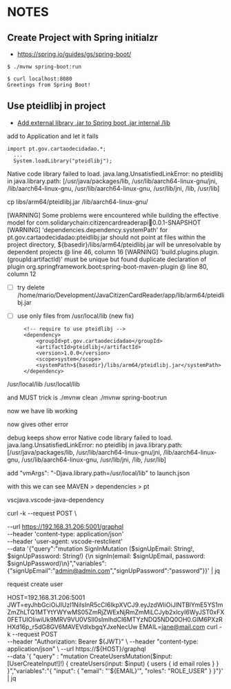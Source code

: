 # NOTES

## Create Project with Spring initialzr

- https://spring.io/guides/gs/spring-boot/

```shell
$ ./mvnw spring-boot:run

$ curl localhost:8080
Greetings from Spring Boot!
```

## Use pteidlibj in project

- [Add external library .jar to Spring boot .jar internal /lib](https://stackoverflow.com/questions/30207842/add-external-library-jar-to-spring-boot-jar-internal-lib)

add to Application and let it fails

```
import pt.gov.cartaodecidadao.*;
  ...
  System.loadLibrary("pteidlibj");
```

Native code library failed to load.
java.lang.UnsatisfiedLinkError: no pteidlibj in java.library.path: [/usr/java/packages/lib, /usr/lib/aarch64-linux-gnu/jni, /lib/aarch64-linux-gnu, /usr/lib/aarch64-linux-gnu, /usr/lib/jni, /lib, /usr/lib]

cp libs/arm64/pteidlibj.jar /lib/aarch64-linux-gnu/



[WARNING] Some problems were encountered while building the effective model for com.solidarychain:citizencardreaderapi:jar:0.0.1-SNAPSHOT
[WARNING] 'dependencies.dependency.systemPath' for pt.gov.cartaodecidadao:pteidlibj:jar should not point at files within the project directory, ${basedir}/libs/arm64/pteidlibj.jar will be unresolvable by dependent projects @ line 46, column 16
[WARNING] 'build.plugins.plugin.(groupId:artifactId)' must be unique but found duplicate declaration of plugin org.springframework.boot:spring-boot-maven-plugin @ line 80, column 12





- [ ] try delete /home/mario/Development/JavaCitizenCardReader/app/lib/arm64/pteidlibj.jar
- [ ] use only files from /usr/local/lib (new fix)



		<!-- require to use pteidlibj -->
		<dependency>
			<groupId>pt.gov.cartaodecidadao</groupId>
			<artifactId>pteidlibj</artifactId>
			<version>1.0.0</version>
			<scope>system</scope>
			<systemPath>${basedir}/libs/arm64/pteidlibj.jar</systemPath>
		</dependency>


<environmentVariables>
	<LD_LIBRARY_PATH>/usr/local/lib</LD_LIBRARY_PATH>
</environmentVariables>
<systemPropertyVariables>
	<java.library.path>/usr/local/lib</java.library.path>
</systemPropertyVariables>

and MUST
trick is  ./mvnw clean
./mvnw spring-boot:run

now we have lib working



now gives other error






debug keeps show error
Native code library failed to load. 
java.lang.UnsatisfiedLinkError: no pteidlibj in java.library.path: [/usr/java/packages/lib, /usr/lib/aarch64-linux-gnu/jni, /lib/aarch64-linux-gnu, /usr/lib/aarch64-linux-gnu, /usr/lib/jni, /lib, /usr/lib]

add "vmArgs": "-Djava.library.path=/usr/local/lib"
to launch.json

with this we can see MAVEN > dependencies > pt

vscjava.vscode-java-dependency






curl -k --request POST \

  --url https://192.168.31.206:5001/graphql \
  --header 'content-type: application/json' \
  --header 'user-agent: vscode-restclient' \
  --data '{"query":"mutation SignInMutation
  ($signUpEmail: String!, $signUpPassword: String!) {\n  signIn(email: $signUpEmail, password: $signUpPassword)\n}","variables":{"signUpEmail":"admin@admin.com","signUpPassword":"password"}}' | jq

request create user

HOST=192.168.31.206:5001
JWT=eyJhbGciOiJIUzI1NiIsInR5cCI6IkpXVCJ9.eyJzdWIiOiJlNTBlYmE5YS1mZmZhLTQ1MTYtYWYwMS05ZmRjZWExNjRmZmMiLCJyb2xlcyI6WyJST0xFX0FETUlOIiwiUk9MRV9VU0VSIl0sImlhdCI6MTYzNDQ5NDQ0OH0.GlM6PXzRHXd16p_r5dG8GV6MAVEVdlxbgqYJxeNecUw
EMAIL=jane@mail.com
curl -k --request POST \
	--header "Authorization: Bearer ${JWT}" \
	--header "content-type: application/json" \
	--url https://${HOST}/graphql \
	--data '{ "query" : "mutation CreateUsersMutation($input: [UserCreateInput!]!) { createUsers(input: $input) { users { id email roles } } }","variables":"{ \"input\": { \"email\": \"'${EMAIL}'\", \"roles\": \"ROLE_USER\" } }"}' \
	| jq
